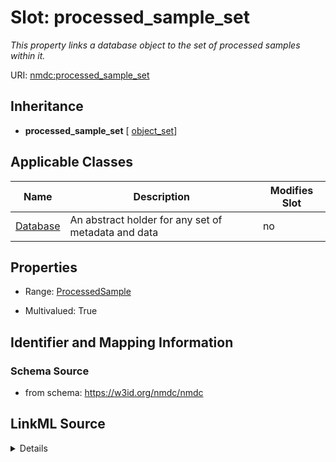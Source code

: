 # Slot: processed_sample_set


_This property links a database object to the set of processed samples within it._



URI: [nmdc:processed_sample_set](https://w3id.org/nmdc/processed_sample_set)




## Inheritance

* **processed_sample_set** [ [object_set](object_set.md)]





## Applicable Classes

| Name | Description | Modifies Slot |
| --- | --- | --- |
[Database](Database.md) | An abstract holder for any set of metadata and data |  no  |







## Properties

* Range: [ProcessedSample](ProcessedSample.md)

* Multivalued: True





## Identifier and Mapping Information







### Schema Source


* from schema: https://w3id.org/nmdc/nmdc




## LinkML Source

<details>
```yaml
name: processed_sample_set
description: This property links a database object to the set of processed samples
  within it.
from_schema: https://w3id.org/nmdc/nmdc
rank: 1000
mixins:
- object_set
domain: Database
multivalued: true
alias: processed_sample_set
domain_of:
- Database
range: ProcessedSample
inlined: true
inlined_as_list: true

```
</details>